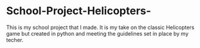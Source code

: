 # School-Project-Helicopters-
This is my school project that I made. It is my take on the classic Helicopters game but created in python and meeting the guidelines set in place  by my techer.
